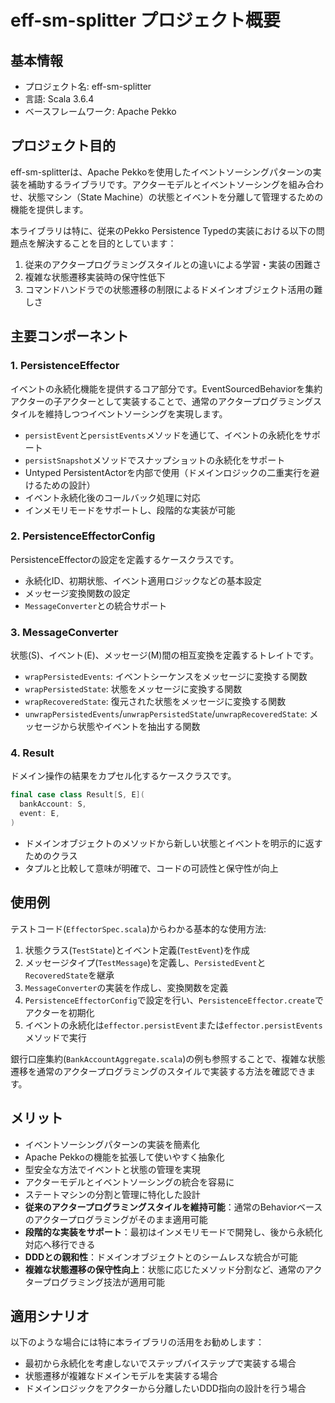 # eff-sm-splitter プロジェクト概要

## 基本情報

- プロジェクト名: eff-sm-splitter
- 言語: Scala 3.6.4
- ベースフレームワーク: Apache Pekko

## プロジェクト目的

eff-sm-splitterは、Apache Pekkoを使用したイベントソーシングパターンの実装を補助するライブラリです。アクターモデルとイベントソーシングを組み合わせ、状態マシン（State Machine）の状態とイベントを分離して管理するための機能を提供します。

本ライブラリは特に、従来のPekko Persistence Typedの実装における以下の問題点を解決することを目的としています：

1. 従来のアクタープログラミングスタイルとの違いによる学習・実装の困難さ
2. 複雑な状態遷移実装時の保守性低下
3. コマンドハンドラでの状態遷移の制限によるドメインオブジェクト活用の難しさ

## 主要コンポーネント

### 1. PersistenceEffector

イベントの永続化機能を提供するコア部分です。EventSourcedBehaviorを集約アクターの子アクターとして実装することで、通常のアクタープログラミングスタイルを維持しつつイベントソーシングを実現します。

- `persistEvent`と`persistEvents`メソッドを通じて、イベントの永続化をサポート
- `persistSnapshot`メソッドでスナップショットの永続化をサポート
- Untyped PersistentActorを内部で使用（ドメインロジックの二重実行を避けるための設計）
- イベント永続化後のコールバック処理に対応
- インメモリモードをサポートし、段階的な実装が可能

### 2. PersistenceEffectorConfig

PersistenceEffectorの設定を定義するケースクラスです。

- 永続化ID、初期状態、イベント適用ロジックなどの基本設定
- メッセージ変換関数の設定
- `MessageConverter`との統合サポート

### 3. MessageConverter

状態(S)、イベント(E)、メッセージ(M)間の相互変換を定義するトレイトです。

- `wrapPersistedEvents`: イベントシーケンスをメッセージに変換する関数
- `wrapPersistedState`: 状態をメッセージに変換する関数
- `wrapRecoveredState`: 復元された状態をメッセージに変換する関数
- `unwrapPersistedEvents`/`unwrapPersistedState`/`unwrapRecoveredState`: メッセージから状態やイベントを抽出する関数

### 4. Result

ドメイン操作の結果をカプセル化するケースクラスです。

```scala
final case class Result[S, E](
  bankAccount: S,
  event: E,
)
```

- ドメインオブジェクトのメソッドから新しい状態とイベントを明示的に返すためのクラス
- タプルと比較して意味が明確で、コードの可読性と保守性が向上

## 使用例

テストコード(`EffectorSpec.scala`)からわかる基本的な使用方法:

1. 状態クラス(`TestState`)とイベント定義(`TestEvent`)を作成
2. メッセージタイプ(`TestMessage`)を定義し、`PersistedEvent`と`RecoveredState`を継承
3. `MessageConverter`の実装を作成し、変換関数を定義
4. `PersistenceEffectorConfig`で設定を行い、`PersistenceEffector.create`でアクターを初期化
5. イベントの永続化は`effector.persistEvent`または`effector.persistEvents`メソッドで実行

銀行口座集約(`BankAccountAggregate.scala`)の例も参照することで、複雑な状態遷移を通常のアクタープログラミングのスタイルで実装する方法を確認できます。

## メリット

- イベントソーシングパターンの実装を簡素化
- Apache Pekkoの機能を拡張して使いやすく抽象化
- 型安全な方法でイベントと状態の管理を実現
- アクターモデルとイベントソーシングの統合を容易に
- ステートマシンの分割と管理に特化した設計
- **従来のアクタープログラミングスタイルを維持可能**：通常のBehaviorベースのアクタープログラミングがそのまま適用可能
- **段階的な実装をサポート**：最初はインメモリモードで開発し、後から永続化対応へ移行できる
- **DDDとの親和性**：ドメインオブジェクトとのシームレスな統合が可能
- **複雑な状態遷移の保守性向上**：状態に応じたメソッド分割など、通常のアクタープログラミング技法が適用可能

## 適用シナリオ

以下のような場合には特に本ライブラリの活用をお勧めします：

- 最初から永続化を考慮しないでステップバイステップで実装する場合
- 状態遷移が複雑なドメインモデルを実装する場合
- ドメインロジックをアクターから分離したいDDD指向の設計を行う場合
